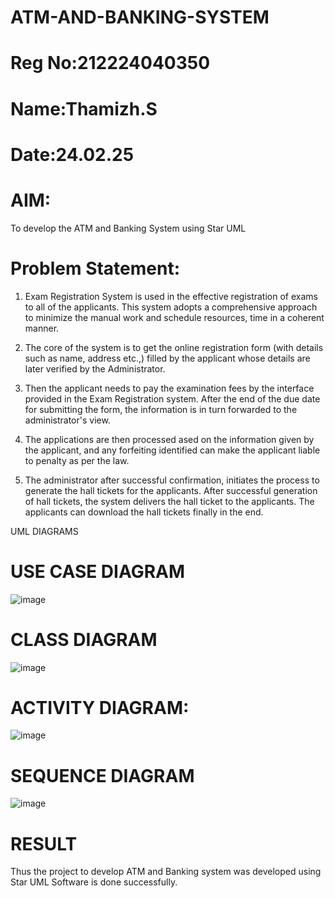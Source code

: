 # ATM-AND-BANKING-SYSTEM
# Reg No:212224040350
# Name:Thamizh.S
# Date:24.02.25


# AIM:
To develop the ATM and Banking System using Star UML

# Problem Statement:
1. Exam Registration System is used in the effective registration of exams to all of the applicants. This system adopts a comprehensive approach to minimize the manual work and schedule resources, time in a coherent manner.

2. The core of the system is to get the online registration form (with details such as name, address etc.,) filled by the applicant whose details are later verified by the Administrator.

3. Then the applicant needs to pay the examination fees by the interface provided in the Exam Registration system. After the end of the due date for submitting the form, the information is in turn forwarded to the administrator's view.

4. The applications are then processed ased on the information given by the applicant, and any forfeiting identified can make the applicant liable to penalty as per the law.

5. The administrator after successful confirmation, initiates the process to generate the hall tickets for the applicants. After successful generation of hall tickets, the system delivers the hall ticket to the applicants. The applicants can download the hall tickets finally in the end.

UML DIAGRAMS

# USE CASE DIAGRAM
![image](https://github.com/user-attachments/assets/651396f5-6d27-4354-9980-22d3f808ee51)

# CLASS DIAGRAM
![image](https://github.com/user-attachments/assets/f84d4440-9be9-48c3-ab80-cdafd8745350)


# ACTIVITY DIAGRAM:

![image](https://github.com/user-attachments/assets/50859c67-ad00-4584-8271-775a50ca8d0f)



# SEQUENCE DIAGRAM
![image](https://github.com/user-attachments/assets/e02e1db6-6a7c-4c0f-b9f0-fbf124af8b63)


# RESULT

Thus the project to develop ATM and Banking system was developed using Star UML Software is done successfully.

